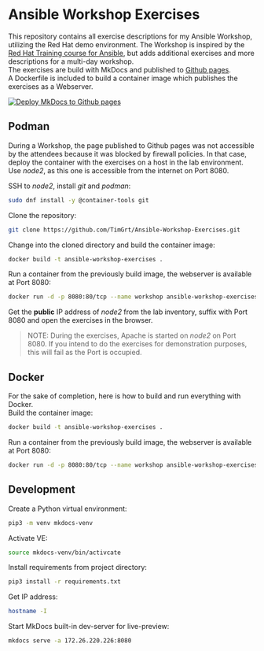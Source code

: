 # Ansible Workshop Exercises

This repository contains all exercise descriptions for my Ansible Workshop, utilizing the Red Hat demo environment. The Workshop is inspired by the [Red Hat Training course for Ansible](https://github.com/ansible/workshops), but adds additional exercises and more descriptions for a multi-day workshop.  
The exercises are build with MkDocs and published to [Github pages](https://timgrt.github.io/Ansible-Workshop-Exercises).  
A Dockerfile is included to build a container image which publishes the exercises as a Webserver.

[![Deploy MkDocs to Github pages](https://github.com/TimGrt/Ansible-Workshop-Exercises/actions/workflows/ci.yml/badge.svg)](https://github.com/TimGrt/Ansible-Workshop-Exercises/actions/workflows/ci.yml)

## Podman

During a Workshop, the page published to Github pages was not accessible by the attendees because it was blocked by firewall policies. In that case, deploy the container with the exercises on a host in the lab environment. Use *node2*, as this one is accessible from the internet on Port 8080.

SSH to *node2*, install *git* and *podman*:
```bash
sudo dnf install -y @container-tools git
```

Clone the repository:
```bash
git clone https://github.com/TimGrt/Ansible-Workshop-Exercises.git
```

Change into the cloned directory and build the container image:
```bash
docker build -t ansible-workshop-exercises .
```

Run a container from the previously build image, the webserver is available at Port 8080:
```bash
docker run -d -p 8080:80/tcp --name workshop ansible-workshop-exercises
```

Get the **public** IP address of *node2* from the lab inventory, suffix with Port 8080 and open the exercises in the browser.

> NOTE: During the exercises, Apache is started on *node2* on Port 8080. If you intend to do the exercises for demonstration purposes, this will fail as the Port is occupied.

## Docker

For the sake of completion, here is how to build and run everything with Docker.  
Build the container image:
```bash
docker build -t ansible-workshop-exercises .
```

Run a container from the previously build image, the webserver is available at Port 8080:
```bash
docker run -d -p 8080:80/tcp --name workshop ansible-workshop-exercises
```

## Development

Create a Python virtual environment:

```bash
pip3 -m venv mkdocs-venv
```

Activate VE:

```bash
source mkdocs-venv/bin/activcate
```

Install requirements from project directory:

```bash
pip3 install -r requirements.txt
```

Get IP address:

```bash
hostname -I
```
Start MkDocs built-in dev-server for live-preview:

```bash
mkdocs serve -a 172.26.220.226:8080
```

